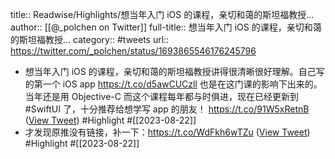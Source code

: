 title:: Readwise/Highlights/想当年入门 iOS 的课程，亲切和蔼的斯坦福教授...
author:: [[@_polchen on Twitter]]
full-title:: 想当年入门 iOS 的课程，亲切和蔼的斯坦福教授...
category:: #tweets
url:: https://twitter.com/_polchen/status/1693865546176245796
- 想当年入门 iOS 的课程，亲切和蔼的斯坦福教授讲得很清晰很好理解。自己写的第一个 iOS app https://t.co/d5awCUCzll 也是在这门课的影响下出来的。当年还是用 Objective-C 而这个课程每年都与时俱进，现在已经更新到 #SwiftUI 了，十分推荐给想学写 app 的朋友！ https://t.co/91W5xRetnB ([View Tweet](https://twitter.com/_polchen/status/1693865546176245796)) #Highlight #[[2023-08-22]]
- 才发现原推没有链接，补一下：https://t.co/WdFkh6wTZu ([View Tweet](https://twitter.com/_polchen/status/1693865968035070061)) #Highlight #[[2023-08-22]]